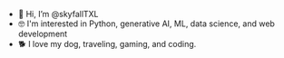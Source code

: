 - 👋 Hi, I’m @skyfallTXL
- 🤓 I'm interested in Python, generative AI, ML, data science, and web development
- 🐕 I love my dog, traveling, gaming, and coding.


<!---
skyfallTXL/skyfallTXL is a ✨ special ✨ repository because its `README.md` (this file) appears on your GitHub profile.
You can click the Preview link to take a look at your changes.
--->

